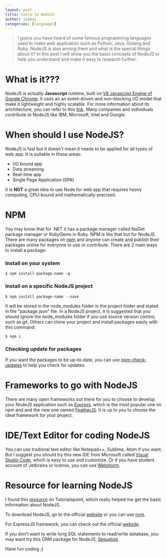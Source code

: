 ```yaml
---
layout: post
title: Intro to NodeJS
author: joebui
categories: [languages]
---
```


> I guess you have heard of some famous programming languages used to make web application such
> as Python, Java, Golang and Ruby. NodeJS is also among them and what is the special things about it?
> In this post I will show you the basic concepts of NodeJS to help you understand and make it easy to
> research further.

# What is it???

NodeJS is actually **Javascript** runtime, built on [V8 Javascript Engine of Google Chrome](https://developers.google.com/v8/).
It uses an an event-driven and non-blocking I/O model that make it lightweight and highly scalable. For more information about its artchitecture, you can
refer to this [link](https://www.tutorialspoint.com/nodejs/nodejs_introduction.htm). Many companies and individuals contribute to NodeJS like IBM, Microsoft, Intel and Google.

# When should I use NodeJS?

NodeJS is fast but it doesn't mean it needs to be applied for all types of web app. It is suitable in these areas:

-   I/O bound app
-   Data streaming
-   Real-time app
-   Single Page Application (SPA)

It is **NOT** a great idea to use Node for web app that requires heavy computing, CPU-bound and
mathematically-precised.

# NPM

You may know that for .NET it has a package manager called NuGet package manager or RubyGems in Ruby. NPM is like that but for NodeJS.
There are many packages on [npm](https://www.npmjs.com/) and anyone can create and publish their packages online for everyone to use or
contribute. There are 2 main ways to install a package:

### Install on your system

```
$ npm install package-name -g
```

### Install on a specific NodeJS project

```
$ npm install package-name --save
```

It will be stored in the node_modules folder in the project folder and stated in the "package.json" file. In a NodeJS project, it is suggested that you should
ignore the node_modules folder if you use source version control, such as git. Others can clone your project and install packages easily with this command:

```
$ npm i
```

### Checking update for packages

If you want the packages to be up-to-date, you can use [npm-check-updates](https://www.npmjs.com/package/npm-check-updates) to help you check for updates.

# Frameworks to go with NodeJS

There are many open frameworks out there for you to choose to develop your NodeJS application such as
[Express](http://expressjs.com/), which is the most popular one on npm and and the new one named
[FeatherJS](http://feathersjs.com/). It is up to you to choose the ideal framework for your project.

# IDE/Text Editor for coding NodeJS

You can use tradional text editor like Notepad++, Sublime, Atom if you want. But I suggest you should try this new IDE from Microsoft called [Visual Studio Code](https://code.visualstudio.com/c?utm_expid=101350005-27.GqBWbOBuSRqlazQC_nNSRg.2&utm_referrer=https%3A%2F%2Fcode.visualstudio.com%2Fc), which is easy to
use and customize. Or if you have student account of Jetbrains or license, you can use [Webstorm](https://www.jetbrains.com/webstorm/).

# Resource for learning NodeJS

I found this [resource](http://www.tutorialspoint.com/nodejs/index.htm) on Tutorialspoint, which really helped me get the basic information about NodeJS.

To download NodeJS, go to the official [website](https://nodejs.org/en/) or you can use [nvm](https://github.com/creationix/nvm).

For ExpressJS framework, you can check out the official [website](https://expressjs.com/).

If you don't want to write long SQL statements to read/write database, you may want try this ORM package for NodeJS, [Sequelize](http://docs.sequelizejs.com/en/v3/).

Have fun coding ;)
